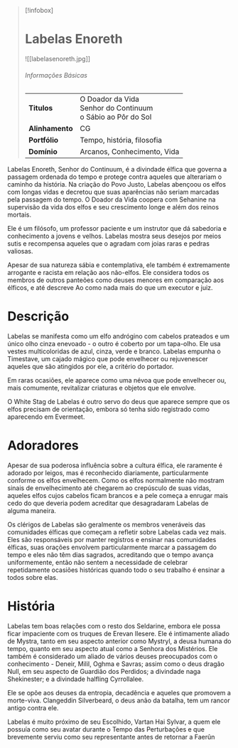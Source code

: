 > [!infobox]
> # Labelas Enoreth
> ![[labelasenoreth.jpg]]
> ###### Informações Básicas
> | | |
> | ---- | ---- |
> | **Titulos** | O Doador da Vida<br/>Senhor do Continuum<br/>o Sábio ao Pôr do Sol |
> | **Alinhamento** | CG |
> | **Portfólio** | Tempo, história, filosofia |
> | **Domínio** | Arcanos, Conhecimento, Vida |

Labelas Enoreth, Senhor do Continuum, é a divindade élfica que governa a passagem ordenada do tempo e protege contra aqueles que alterariam o caminho da história. Na criação do Povo Justo, Labelas abençoou os elfos com longas vidas e decretou que suas aparências não seriam marcadas pela passagem do tempo. O Doador da Vida coopera com Sehanine na supervisão da vida dos elfos e seu crescimento longe e além dos reinos mortais.

Ele é um filósofo, um professor paciente e um instrutor que dá sabedoria e conhecimento a jovens e velhos. Labelas mostra seus desejos por meios sutis e recompensa aqueles que o agradam com joias raras e pedras valiosas.

Apesar de sua natureza sábia e contemplativa, ele também é extremamente arrogante e racista em relação aos não-elfos. Ele considera todos os membros de outros panteões como deuses menores em comparação aos élficos, e até descreve Ao como nada mais do que um executor e juiz.

# Descrição
Labelas se manifesta como um elfo andrógino com cabelos prateados e um único olho cinza enevoado - o outro é coberto por um tapa-olho. Ele usa vestes multicoloridas de azul, cinza, verde e branco. Labelas empunha o Timestave, um cajado mágico que pode envelhecer ou rejuvenescer aqueles que são atingidos por ele, a critério do portador.

Em raras ocasiões, ele aparece como uma névoa que pode envelhecer ou, mais comumente, revitalizar criaturas e objetos que ele envolve.

O White Stag de Labelas é outro servo do deus que aparece sempre que os elfos precisam de orientação, embora só tenha sido registrado como aparecendo em Evermeet.

# Adoradores
Apesar de sua poderosa influência sobre a cultura élfica, ele raramente é adorado por leigos, mas é reconhecido diariamente, particularmente conforme os elfos envelhecem. Como os elfos normalmente não mostram sinais de envelhecimento até chegarem ao crepúsculo de suas vidas, aqueles elfos cujos cabelos ficam brancos e a pele começa a enrugar mais cedo do que deveria podem acreditar que desagradaram Labelas de alguma maneira.

Os clérigos de Labelas são geralmente os membros veneráveis ​​das comunidades élficas que começam a refletir sobre Labelas cada vez mais. Eles são responsáveis ​​por manter registros e ensinar nas comunidades élficas, suas orações envolvem particularmente marcar a passagem do tempo e eles não têm dias sagrados, acreditando que o tempo avança uniformemente, então não sentem a necessidade de celebrar repetidamente ocasiões históricas quando todo o seu trabalho é ensinar a todos sobre elas.

# História
Labelas tem boas relações com o resto dos Seldarine, embora ele possa ficar impaciente com os truques de Erevan Ilesere. Ele é intimamente aliado de Mystra, tanto em seu aspecto anterior como Mystryl, a deusa humana do tempo, quanto em seu aspecto atual como a Senhora dos Mistérios. Ele também é considerado um aliado de vários deuses preocupados com o conhecimento - Deneir, Milil, Oghma e Savras; assim como o deus dragão Null, em seu aspecto de Guardião dos Perdidos; a divindade naga Shekinester; e a divindade halfling Cyrrollalee.

Ele se opõe aos deuses da entropia, decadência e aqueles que promovem a morte-viva. Clangeddin Silverbeard, o deus anão da batalha, tem um rancor antigo contra ele.

Labelas é muito próximo de seu Escolhido, Vartan Hai Sylvar, a quem ele possuía como seu avatar durante o Tempo das Perturbações e que brevemente serviu como seu representante antes de retornar a Faerûn